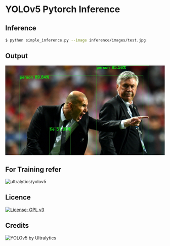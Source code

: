 # YOLOv5 Pytorch Inference

## Inference 

```bash
$ python simple_inference.py --image inference/images/test.jpg 
```

## Output

![](inference/output/result.jpg)

## For Training refer
![ultralytics/yolov5](https://github.com/ultralytics/yolov5)

## Licence
[![License: GPL v3](https://img.shields.io/badge/License-GPLv3-blue.svg)](https://www.gnu.org/licenses/gpl-3.0)

## Credits
![YOLOv5 by Ultralytics](https://github.com/ultralytics/yolov5)
